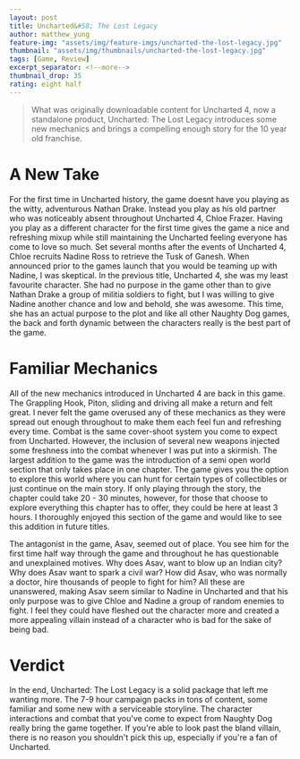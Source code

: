 ```yaml
---
layout: post
title: Uncharted&#58; The Lost Legacy
author: matthew_yung
feature-img: "assets/img/feature-imgs/uncharted-the-lost-legacy.jpg"
thumbnail: "assets/img/thumbnails/uncharted-the-lost-legacy.jpg"
tags: [Game, Review]
excerpt_separator: <!--more-->
thumbnail_drop: 35
rating: eight half
---
```


> What was originally downloadable content for Uncharted 4, now a standalone product, Uncharted: The Lost Legacy introduces some new mechanics and brings a compelling enough story for the 10 year old franchise.
<!--more-->

# A New Take

For the first time in Uncharted history, the game doesnt have you playing as the witty, adventurous Nathan Drake. Instead you play as his old partner who was noticeably absent throughout Uncharted 4, Chloe Frazer. Having you play as a different character for the first time gives the game a nice and refreshing mixup while still maintaining the Uncharted feeling everyone has come to love so much. Set several months after the events of Uncharted 4, Chloe recruits Nadine Ross to retrieve the Tusk of Ganesh. When announced prior to the games launch that you would be teaming up with Nadine, I was skeptical. In the previous title, Uncharted 4, she was my least favourite character. She had no purpose in the game other than to give Nathan Drake a group of militia soldiers to fight, but I was willing to give Nadine another chance and low and behold, she was awesome. This time, she has an actual purpose to the plot and like all other Naughty Dog games, the back and forth dynamic between the characters really is the best part of the game.

# Familiar Mechanics

All of the new mechanics introduced in Uncharted 4 are back in this game. The Grappling Hook, Piton, sliding and driving all make a return and felt great. I never felt the game overused any of these mechanics as they were spread out enough throughout to make them each feel fun and refreshing every time. Combat is the same cover-shoot system you come to expect from Uncharted. However, the inclusion of several new weapons injected some freshness into the combat whenever I was put into a skirmish. The largest addition to the game was the introduction of a semi open world section that only takes place in one chapter. The game gives you the option to explore this world where you can hunt for certain types of collectibles or just continue on the main story. If only playing through the story, the chapter could take 20 - 30 minutes, however, for those that choose to explore everything this chapter has to offer, they could be here at least 3 hours. I thoroughly enjoyed this section of the game and would like to see this addition in future titles.

The antagonist in the game, Asav, seemed out of place. You see him for the first time half way through the game and throughout he has questionable and unexplained motives. Why does Asav, want to blow up an Indian city? Why does Asav want to spark a civil war? How did Asav, who was normally a doctor, hire thousands of people to fight for him? All these are unanswered, making Asav seem similar to Nadine in Uncharted and that his only purpose was to give Chloe and Nadine a group of random enemies to fight. I feel they could have fleshed out the character more and created a more appealing villain instead of a character who is bad for the sake of being bad.

# Verdict

In the end, Uncharted: The Lost Legacy is a solid package that left me wanting more. The 7-9 hour campaign packs in tons of content, some familiar and some new with a serviceable storyline. The character interactions and combat that you've come to expect from Naughty Dog really bring the game together.  If you're able to look past the bland villain, there is no reason you shouldn't pick this up, especially if you're a fan of Uncharted.
